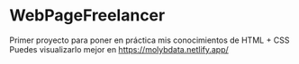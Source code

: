 # WebPageFreelancer
Primer proyecto para poner en práctica mis conocimientos de HTML + CSS
Puedes visualizarlo mejor en https://molybdata.netlify.app/
